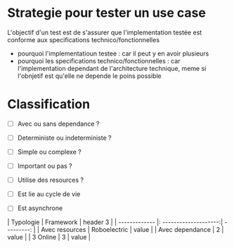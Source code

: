 # Strategie pour tester un use case 

  L'objectif d'un test est de s'assurer que l'implementation testée est conforme aux specifications technico/fonctionnelles
  - pourquoi l'implementatioun testee : car il peut y en avoir plusieurs
  - pourquoi les specifications technico/fonctionnelles : car l'implementation dependant de l'architecture technique, 
  meme si l'obnjetif est qu'elle ne depende le poins possible
  
# Classification

 - [ ] Avec ou sans dependance ?
 - [ ] Deterministe ou indeterministe ?
 - [ ] Simple ou complexe ?
 - [ ] Important ou pas ?
 - [ ] Utilise des resources ?
 - [ ] Est lie au cycle de vie
 - [ ] Est asynchrone
 
 
 | Typologie        |      Framework        |   header 3 |
 | -------------    |: --------------------:| ---------: |
 | Avec resources   |       Roboelectric    |      value |
 | Avec dependance  |        2        |      value |
 | 3 Online      |        3        |      value |
 
   
  